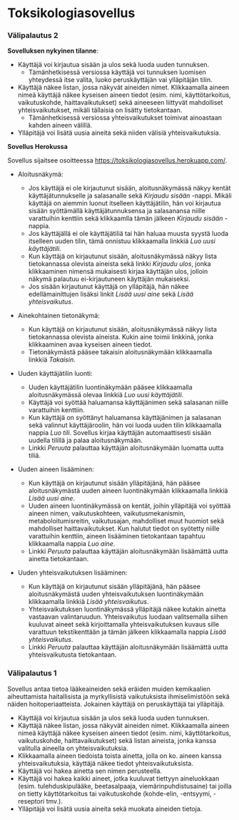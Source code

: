 # Toksikologiasovellus

### Välipalautus 2

**Sovelluksen nykyinen tilanne**:

* Käyttäjä voi kirjautua sisään ja ulos sekä luoda uuden tunnuksen.
    * Tämänhetkisessä versiossa käyttäjä voi tunnuksen luomisen yhteydessä itse valita, luoko peruskäyttäjän vai ylläpitäjän tilin.
* Käyttäjä näkee listan, jossa näkyvät aineiden nimet. Klikkaamalla aineen nimeä käyttäjä näkee kyseisen aineen tiedot (esim. nimi, käyttötarkoitus, vaikutuskohde, haittavaikutukset) sekä aineeseen liittyvät mahdolliset yhteisvaikutukset, mikäli tällaisia on lisätty tietokantaan.
    * Tämänhetkisessä versiossa yhteisvaikutukset toimivat ainoastaan kahden aineen välillä.
* Ylläpitäjä voi lisätä uusia aineita sekä niiden välisiä yhteisvaikutuksia.

**Sovellus Herokussa**

Sovellus sijaitsee osoitteessa https://toksikologiasovellus.herokuapp.com/.

* Aloitusnäkymä:
    * Jos käyttäjä ei ole kirjautunut sisään, aloitusnäkymässä näkyy kentät käyttäjätunnukselle ja salasanalle sekä *Kirjaudu sisään* -nappi. Mikäli käyttäjä on aiemmin luonut itselleen käyttäjätilin, hän voi kirjautua sisään syöttämällä käyttäjätunnuksensa ja salasanansa niille varattuihin kenttiin sekä klikkaamlla tämän jälkeen *Kirjaudu sisään* -nappia.
    * Jos käyttäjällä ei ole käyttäjätiliä tai hän haluaa muusta syystä luoda itselleen uuden tilin, tämä onnistuu klikkaamalla linkkiä *Luo uusi käyttäjätili*.
    * Kun käyttäjä on kirjautunut sisään, aloitusnäkymässä näkyy lista tietokannassa olevista aineista sekä linkki *Kirjaudu ulos*, jonka klikkaaminen nimensä mukaisesti kirjaa käyttäjän ulos, jolloin näkymä palautuu ei-kirjautuneen käyttäjän mukaiseksi.
    * Jos sisään kirjautunut käyttäjä on ylläpitäjä, hän näkee edellämainittujen lisäksi linkit *Lisää uusi aine* sekä *Lisää yhteisvaikutus*.

* Ainekohtainen tietonäkymä:
    * Kun käyttäjä on kirjautunut sisään, aloitusnäkymässä näkyy lista tietokannassa olevista aineista. Kukin aine toimii linkkinä, jonka klikkaaminen avaa kyseisen aineen tiedot.
    * Tietonäkymästä pääsee takaisin aloitusnäkymään klikkaamalla linkkiä *Takaisin*.

* Uuden käyttäjätilin luonti:
    * Uuden käyttäjätilin luontinäkymään pääsee klikkaamalla aloitusnäkymässä olevaa linkkiä *Luo uusi käyttäjätili*.
    * Käyttäjä voi syöttää haluamansa käyttäjänimen sekä salasanan niille varattuihin kenttiin.
    * Kun käyttäjä on syöttänyt haluamansa käyttäjänimen ja salasanan sekä valinnut käyttäjäroolin, hän voi luoda uuden tilin klikkaamalla nappia *Luo tili*. Sovellus kirjaa käyttäjän automaattisesti sisään uudella tilillä ja palaa aloitusnäkymään.
    * Linkki *Peruuta* palauttaa käyttäjän aloitusnäkymään luomatta uutta tiliä.

* Uuden aineen lisääminen:
    * Kun käyttäjä on kirjautunut sisään ylläpitäjänä, hän pääsee aloitusnäkymästä uuden aineen luontinäkymään klikkaamalla linkkiä *Lisää uusi aine*.
    * Uuden aineen luontinäkymässä on kentät, joihin ylläpitäjä voi syöttää aineen nimen, vaikutuskohteen, vaikutusmekanismin, metaboloitumisreitin, vaikutusajan, mahdolliset muut huomiot sekä mahdolliset haittavaikutukset. Kun halutut tiedot on syötetty niille varattuihin kenttiin, aineen lisääminen tietokantaan tapahtuu klikkaamalla nappia *Luo aine*.
    * Linkki *Peruuta* palauttaa käyttäjän aloitusnäkymään lisäämättä uutta ainetta tietokantaan.

* Uuden yhteisvaikutuksen lisääminen:
    * Kun käyttäjä on kirjautunut sisään ylläpitäjänä, hän pääsee aloitusnäkymästä uuden yhteisvaikutuksen luontinäkymään klikkaamalla linkkiä *Lisää yhteisvaikutus*.
    * Yhteisvaikutuksen luontinäkymässä ylläpitäjä näkee kutakin ainetta vastaavan valintaruudun. Yhteisvaikutus luodaan valitsemalla siihen kuuluvat aineet sekä kirjoittamalla yhteisvaikutuksen kuvaus sille varattuun tekstikenttään ja tämän jälkeen klikkaamalla nappia *Lisää yhteisvaikutus*.
    * Linkki *Peruuta* palauttaa käyttäjän aloitusnäkymään lisäämättä uutta yhteisvaikutusta tietokantaan.

### Välipalautus 1
Sovellus antaa tietoa lääkeaineiden sekä eräiden muiden kemikaalien aiheuttamista haitallisista ja myrkyllisistä vaikutuksista ihmiselimistöön sekä näiden hoitoperiaatteista. Jokainen käyttäjä on peruskäyttäjä tai ylläpitäjä.

* Käyttäjä voi kirjautua sisään ja ulos sekä luoda uuden tunnuksen.
* Käyttäjä näkee listan, jossa näkyvät aineiden nimet. Klikkaamalla aineen nimeä käyttäjä näkee kyseisen aineen tiedot (esim. nimi, käyttötarkoitus, vaikutuskohde, haittavaikutukset) sekä listan aineista, jonka kanssa valitulla aineella on yhteisvaikutuksia.
* Klikkaamalla aineen tiedoista toista ainetta, jolla on ko. aineen kanssa yhteisvaikutuksia, käyttäjä näkee tiedot yhteisvaikutuksista.
* Käyttäjä voi hakea ainetta sen nimen perusteella.
* Käyttäjä voi hakea kaikki aineet, jotka kuuluvat tiettyyn aineluokkaan (esim. tulehduskipulääke, beetasalpaaja, viemärinpuhdistusaine) tai joilla on tietty käyttötarkoitus tai vaikutuskohde (kohde-elin, -entsyymi, -reseptori tmv.).
* Ylläpitäjä voi lisätä uusia aineita sekä muokata aineiden tietoja.
